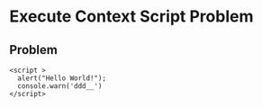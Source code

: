 # Execute Context Script Problem

## Problem

    <script >
      alert("Hello World!");
      console.warn('ddd__')
    </script>

